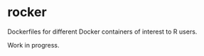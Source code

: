 rocker
======

Dockerfiles for different Docker containers of interest to R users.

Work in progress.  
